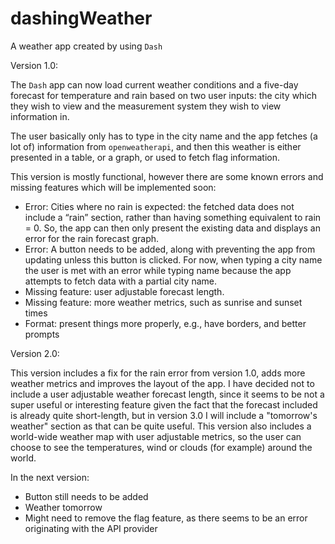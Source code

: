 # dashingWeather
A weather app created by using `Dash`

Version 1.0:

The `Dash` app can now load current weather conditions and a five-day forecast for temperature and rain based on two user inputs: the city which they wish to view and the measurement system they wish to view information in.

The user basically only has to type in the city name and the app fetches (a lot of) information from `openweatherapi`, and then this weather is either presented in a table, or a graph, or used to fetch flag information.

This version is mostly functional, however there are some known errors and missing features which will be implemented soon:
-	Error: Cities where no rain is expected: the fetched data does not include a “rain” section, rather than having something equivalent to rain = 0. So, the app can then only present the existing data and displays an error for the rain forecast graph.
-	Error: A button needs to be added, along with preventing the app from updating unless this button is clicked. For now, when typing a city name the user is met with an error while typing name because the app attempts to fetch data with a partial city name.
-	Missing feature: user adjustable forecast length. 
-	Missing feature: more weather metrics, such as sunrise and sunset times
-	Format: present things more properly, e.g., have borders, and better prompts

Version 2.0:

This version includes a fix for the rain error from version 1.0, adds more weather metrics and improves the layout of the app. I have decided not to include a user adjustable weather forecast length, since it seems to be not a super useful or interesting feature given the fact that the forecast included is already quite short-length, but in version 3.0 I will include a "tomorrow's weather" section as that can be quite useful. This version also includes a world-wide weather map with user adjustable metrics, so the user can choose to see the temperatures, wind or clouds (for example) around the world. 

In the next version:
- Button still needs to be added
- Weather tomorrow
- Might need to remove the flag feature, as there seems to be an error originating with the API provider


